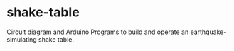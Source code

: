 # shake-table
Circuit diagram and Arduino Programs to build and operate an earthquake-simulating shake table.
